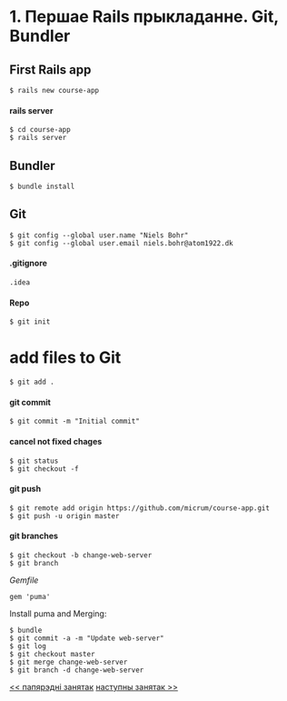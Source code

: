# 1. Першае Rails прыкладанне. Git, Bundler

## First Rails app

    $ rails new course-app

#### rails server

    $ cd course-app
    $ rails server

## Bundler

    $ bundle install

## Git

    $ git config --global user.name "Niels Bohr"
    $ git config --global user.email niels.bohr@atom1922.dk

#### .gitignore

    .idea

#### Repo

    $ git init

# add files to Git

    $ git add .

#### git commit

    $ git commit -m "Initial commit"

#### cancel not fixed chages
   
    $ git status
    $ git checkout -f

#### git push

    $ git remote add origin https://github.com/micrum/course-app.git
    $ git push -u origin master

#### git branches

    $ git checkout -b change-web-server
    $ git branch

*Gemfile*

    gem 'puma'
    
Install puma and Merging:

    $ bundle
    $ git commit -a -m "Update web-server"
    $ git log
    $ git checkout master
    $ git merge change-web-server
    $ git branch -d change-web-server





[<< папярэдні занятак](0_lecture.md)
[наступны занятак >>](2_lecture.md)
